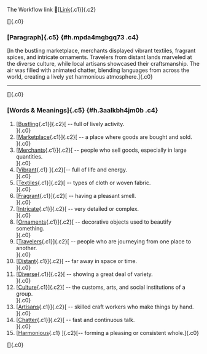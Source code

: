 The Workflow link
👏[[Link](https://www.google.com/url?q=http://www.google.com&sa=D&source=editors&ust=1757684502119644&usg=AOvVaw1kb9bcUETqYbUrucU2-Ja4){.c1}]{.c2}

[]{.c0}

### [Paragraph]{.c5} {#h.mpda4mgbgq73 .c4}

[In the bustling marketplace, merchants displayed vibrant textiles,
fragrant spices, and intricate ornaments. Travelers from distant lands
marveled at the diverse culture, while local artisans showcased their
craftsmanship. The air was filled with animated chatter, blending
languages from across the world, creating a lively yet harmonious
atmosphere.]{.c0}

------------------------------------------------------------------------

[]{.c0}

### [Words & Meanings]{.c5} {#h.3aalkbh4jm0b .c4}

1.  [[Bustling](https://www.google.com/url?q=http://www.google.com&sa=D&source=editors&ust=1757684502120439&usg=AOvVaw1AYuVCJKRJITJKzE4NqrTn){.c1}]{.c2}[ --
    full of lively activity.\
    ]{.c0}
2.  [[Marketplace](https://www.google.com/url?q=http://www.google.com&sa=D&source=editors&ust=1757684502120606&usg=AOvVaw3adU0rz7X9ZfiQ07vbpoH9){.c1}]{.c2}[ --
    a place where goods are bought and sold.\
    ]{.c0}
3.  [[Merchants](https://www.google.com/url?q=http://www.google.com&sa=D&source=editors&ust=1757684502120799&usg=AOvVaw3tIo_BCY8KhuiDso8Q3Y6E){.c1}]{.c2}[ --
    people who sell goods, especially in large quantities.\
    ]{.c0}
4.  [[Vibrant](https://www.google.com/url?q=http://www.google.com&sa=D&source=editors&ust=1757684502120970&usg=AOvVaw2ou1maqjeEkImH4HOjI0kK){.c1}
    ]{.c2}[-- full of life and energy.\
    ]{.c0}
5.  [[Textiles](https://www.google.com/url?q=http://www.google.com&sa=D&source=editors&ust=1757684502121069&usg=AOvVaw0BD2kcGEAetdSgfhYcaBrZ){.c1}]{.c2}[ --
    types of cloth or woven fabric.\
    ]{.c0}
6.  [[Fragrant](https://www.google.com/url?q=http://www.google.com&sa=D&source=editors&ust=1757684502121168&usg=AOvVaw27OtDNuUmmnvxBVv-_TTdV){.c1}]{.c2}[ --
    having a pleasant smell.\
    ]{.c0}
7.  [[Intricate](https://www.google.com/url?q=http://www.google.com&sa=D&source=editors&ust=1757684502121261&usg=AOvVaw2h_-eqIrr_UEs_hJIBr8P0){.c1}]{.c2}[ --
    very detailed or complex.\
    ]{.c0}
8.  [[Ornaments](https://www.google.com/url?q=http://www.google.com&sa=D&source=editors&ust=1757684502121353&usg=AOvVaw2aLt14OUJL0bTtWkLNMsPv){.c1}]{.c2}[ --
    decorative objects used to beautify something.\
    ]{.c0}
9.  [[Travelers](https://www.google.com/url?q=http://www.google.com&sa=D&source=editors&ust=1757684502121463&usg=AOvVaw2jMku16M4hdT32jQP5XGC2){.c1}]{.c2}[ --
    people who are journeying from one place to another.\
    ]{.c0}
10. [[Distant](https://www.google.com/url?q=http://www.google.com&sa=D&source=editors&ust=1757684502121580&usg=AOvVaw1tEGTGLr7aPQLUN3JM_W4j){.c1}]{.c2}[ --
    far away in space or time.\
    ]{.c0}
11. [[Diverse](https://www.google.com/url?q=http://www.google.com&sa=D&source=editors&ust=1757684502121687&usg=AOvVaw1XPjtAJ0R9RLkWSKD69y9t){.c1}]{.c2}[ --
    showing a great deal of variety.\
    ]{.c0}
12. [[Culture](https://www.google.com/url?q=http://www.google.com&sa=D&source=editors&ust=1757684502121817&usg=AOvVaw0T2GV8KGMFLlto1-SYIiLf){.c1}]{.c2}[ --
    the customs, arts, and social institutions of a group.\
    ]{.c0}
13. [[Artisans](https://www.google.com/url?q=http://www.google.com&sa=D&source=editors&ust=1757684502121953&usg=AOvVaw2Y83yhDE4kzzu9gnONgeul){.c1}]{.c2}[ --
    skilled craft workers who make things by hand.\
    ]{.c0}
14. [[Chatter](https://www.google.com/url?q=http://www.google.com&sa=D&source=editors&ust=1757684502122069&usg=AOvVaw3FSG8bdOFerDNeDm04PVhH){.c1}]{.c2}[ --
    fast and continuous talk.\
    ]{.c0}
15. [[Harmonious](https://www.google.com/url?q=http://www.google.com&sa=D&source=editors&ust=1757684502122164&usg=AOvVaw3rmPLh7ymWcfVwO7TmxOyr){.c1}
    ]{.c2}[-- forming a pleasing or consistent whole.]{.c0}

[]{.c0}
